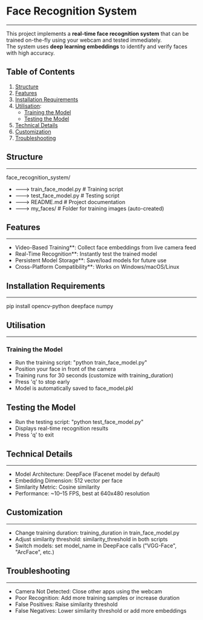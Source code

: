 # Face Recognition System
***
This project implements a **real-time face recognition system** that can be trained on-the-fly using your webcam and tested immediately.  
The system uses **deep learning embeddings** to identify and verify faces with high accuracy.


## Table of Contents
1. [Structure](#Structure)
2. [Features](#Features)
3. [Installation Requirements](#Installation-Requirements)
4. [Utilisation](#utilisation):
   - [Training the Model](#Training-the-Model)
   - [Testing the Model](#Testing-the-Model)
6. [Technical Details](#Technical-Details)
7. [Customization](Customization)
8. [Troubleshooting](Troubleshooting)


## Structure
***
face_recognition_system/
- ---> train_face_model.py # Training script
- ---> test_face_model.py # Testing script
- ---> README.md # Project documentation
- ---> my_faces/ # Folder for training images (auto-created)


## Features
***
- Video-Based Training**: Collect face embeddings from live camera feed  
- Real-Time Recognition**: Instantly test the trained model  
- Persistent Model Storage**: Save/load models for future use  
- Cross-Platform Compatibility**: Works on Windows/macOS/Linux  


## Installation Requirements
***
pip install opencv-python deepface numpy

 ## Utilisation
 ***
 ### Training the Model
- Run the training script: "python train_face_model.py"
- Position your face in front of the camera
- Training runs for 30 seconds (customize with training_duration)
- Press 'q' to stop early
- Model is automatically saved to face_model.pkl

## Testing the Model
- Run the testing script: "python test_face_model.py"
- Displays real-time recognition results
- Press 'q' to exit

## Technical Details
***
- Model Architecture: DeepFace (Facenet model by default)
- Embedding Dimension: 512 vector per face
- Similarity Metric: Cosine similarity
- Performance: ~10–15 FPS, best at 640x480 resolution

 ## Customization
 ***
- Change training duration: training_duration in train_face_model.py
- Adjust similarity threshold: similarity_threshold in both scripts
- Switch models: set model_name in DeepFace calls ("VGG-Face", "ArcFace", etc.)

 ## Troubleshooting
 ***
- Camera Not Detected: Close other apps using the webcam
- Poor Recognition: Add more training samples or increase duration
- False Positives: Raise similarity threshold
- False Negatives: Lower similarity threshold or add more embeddings
